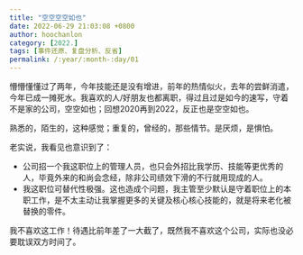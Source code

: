 ```yaml
---
title: "空空空空如也"
date: 2022-06-29 21:03:08 +0800
author: hoochanlon
category: [2022.]
tags: [事件还原、复盘分析、反省]
permalink: /:year/:month-:day/01
---
```


懵懵懂懂过了两年，今年技能还是没有增进，前年的热情似火，去年的尝鲜消遣，今年已成一摊死水。我喜欢的人/好朋友也都离职，得过且过是如今的速写，守着不是家的公司，空空如也；回想2020再到2022，反正也是空空如也。

熟悉的，陌生的，这种感觉；重复的，曾经的，那些情节。是厌烦，是惧怕。

 <!-- more -->

 老实说，我看见也意识到了：
 
* 公司招一个我这职位上的管理人员，也只会外招比我学历、技能等更优秀的人，毕竟外来的和尚会念经，除非公司绩效下滑的不行就用现成的人。
* 我这职位可替代性极强。这也造成个问题，我主管至少默认是守着职位上的本职工作，是不太主动让我掌握更多的关键及核心核心技能的，就是将来老化被替换的零件。

我不喜欢这工作！待遇比前年差了一大截了，既然我不喜欢这个公司，实际也没必要耽误双方时间了。